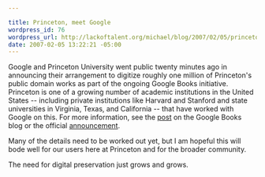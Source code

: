 ```yaml
--- 

title: Princeton, meet Google
wordpress_id: 76
wordpress_url: http://lackoftalent.org/michael/blog/2007/02/05/princeton-meet-google/
date: 2007-02-05 13:22:21 -05:00
---
```

Google and Princeton University went public twenty minutes ago in announcing their arrangement to digitize roughly one million of Princeton's public domain works as part of the ongoing Google Books initiative.  Princeton is one of a growing number of academic institutions in the United States -- including private institutions like Harvard and Stanford and state universities in Virginia, Texas, and California -- that have worked with Google on this.  For more information, see the <a href="http://booksearch.blogspot.com/2007/02/welcoming-princeton-university-to.html" target="_blank">post</a> on the Google Books blog or the official <a href="http://www.google.com/intl/en/press/annc/books_princeton.html" target="_blank">announcement</a>.

Many of the details need to be worked out yet, but I am hopeful this will bode well for our users here at Princeton and for the broader community.

The need for digital preservation just grows and grows.
